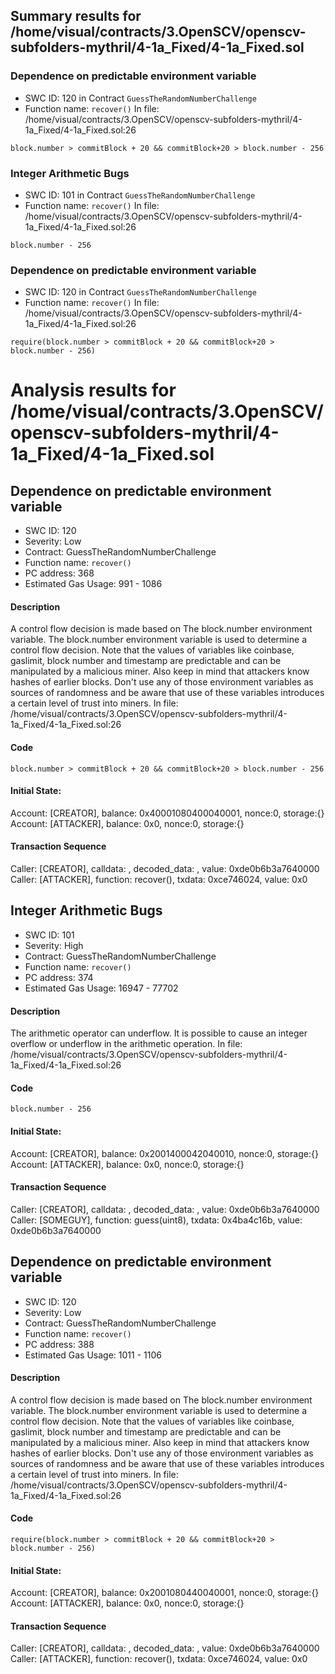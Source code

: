 ## Summary results for /home/visual/contracts/3.OpenSCV/openscv-subfolders-mythril/4-1a_Fixed/4-1a_Fixed.sol
### Dependence on predictable environment variable
- SWC ID: 120 in Contract `GuessTheRandomNumberChallenge`
- Function name: `recover()`
In file: /home/visual/contracts/3.OpenSCV/openscv-subfolders-mythril/4-1a_Fixed/4-1a_Fixed.sol:26
```
block.number > commitBlock + 20 && commitBlock+20 > block.number - 256
```
### Integer Arithmetic Bugs
- SWC ID: 101 in Contract `GuessTheRandomNumberChallenge`
- Function name: `recover()`
In file: /home/visual/contracts/3.OpenSCV/openscv-subfolders-mythril/4-1a_Fixed/4-1a_Fixed.sol:26
```
block.number - 256
```
### Dependence on predictable environment variable
- SWC ID: 120 in Contract `GuessTheRandomNumberChallenge`
- Function name: `recover()`
In file: /home/visual/contracts/3.OpenSCV/openscv-subfolders-mythril/4-1a_Fixed/4-1a_Fixed.sol:26
```
require(block.number > commitBlock + 20 && commitBlock+20 > block.number - 256)
```
# Analysis results for /home/visual/contracts/3.OpenSCV/openscv-subfolders-mythril/4-1a_Fixed/4-1a_Fixed.sol

## Dependence on predictable environment variable
- SWC ID: 120
- Severity: Low
- Contract: GuessTheRandomNumberChallenge
- Function name: `recover()`
- PC address: 368
- Estimated Gas Usage: 991 - 1086

#### Description

A control flow decision is made based on The block.number environment variable.
The block.number environment variable is used to determine a control flow decision. Note that the values of variables like coinbase, gaslimit, block number and timestamp are predictable and can be manipulated by a malicious miner. Also keep in mind that attackers know hashes of earlier blocks. Don't use any of those environment variables as sources of randomness and be aware that use of these variables introduces a certain level of trust into miners.
In file: /home/visual/contracts/3.OpenSCV/openscv-subfolders-mythril/4-1a_Fixed/4-1a_Fixed.sol:26

#### Code

```
block.number > commitBlock + 20 && commitBlock+20 > block.number - 256
```

#### Initial State:

Account: [CREATOR], balance: 0x40001080400040001, nonce:0, storage:{}
Account: [ATTACKER], balance: 0x0, nonce:0, storage:{}

#### Transaction Sequence

Caller: [CREATOR], calldata: , decoded_data: , value: 0xde0b6b3a7640000
Caller: [ATTACKER], function: recover(), txdata: 0xce746024, value: 0x0


## Integer Arithmetic Bugs
- SWC ID: 101
- Severity: High
- Contract: GuessTheRandomNumberChallenge
- Function name: `recover()`
- PC address: 374
- Estimated Gas Usage: 16947 - 77702

#### Description

The arithmetic operator can underflow.
It is possible to cause an integer overflow or underflow in the arithmetic operation.
In file: /home/visual/contracts/3.OpenSCV/openscv-subfolders-mythril/4-1a_Fixed/4-1a_Fixed.sol:26

#### Code

```
block.number - 256
```

#### Initial State:

Account: [CREATOR], balance: 0x2001400042040010, nonce:0, storage:{}
Account: [ATTACKER], balance: 0x0, nonce:0, storage:{}

#### Transaction Sequence

Caller: [CREATOR], calldata: , decoded_data: , value: 0xde0b6b3a7640000
Caller: [SOMEGUY], function: guess(uint8), txdata: 0x4ba4c16b, value: 0xde0b6b3a7640000


## Dependence on predictable environment variable
- SWC ID: 120
- Severity: Low
- Contract: GuessTheRandomNumberChallenge
- Function name: `recover()`
- PC address: 388
- Estimated Gas Usage: 1011 - 1106

#### Description

A control flow decision is made based on The block.number environment variable.
The block.number environment variable is used to determine a control flow decision. Note that the values of variables like coinbase, gaslimit, block number and timestamp are predictable and can be manipulated by a malicious miner. Also keep in mind that attackers know hashes of earlier blocks. Don't use any of those environment variables as sources of randomness and be aware that use of these variables introduces a certain level of trust into miners.
In file: /home/visual/contracts/3.OpenSCV/openscv-subfolders-mythril/4-1a_Fixed/4-1a_Fixed.sol:26

#### Code

```
require(block.number > commitBlock + 20 && commitBlock+20 > block.number - 256)
```

#### Initial State:

Account: [CREATOR], balance: 0x2001080440040001, nonce:0, storage:{}
Account: [ATTACKER], balance: 0x0, nonce:0, storage:{}

#### Transaction Sequence

Caller: [CREATOR], calldata: , decoded_data: , value: 0xde0b6b3a7640000
Caller: [ATTACKER], function: recover(), txdata: 0xce746024, value: 0x0


